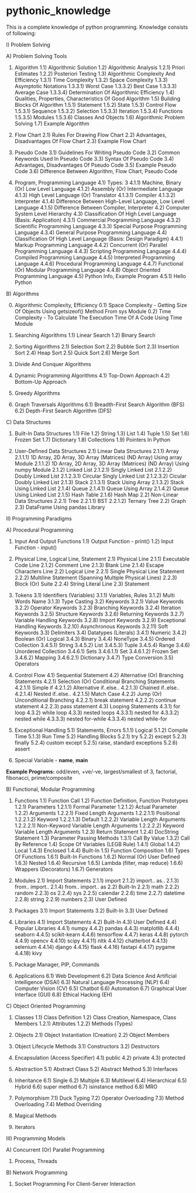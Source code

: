 # pythonic_knowledge
This is a complete knowledge of python programming. Knowledge consists of following:

I) Problem Solving

A) Problem Solving Tools

1) Algorithm
1.1) Algorithmic Solution
1.2) Algorithmic Analysis
1.2.1) Priori Estimates
1.2.2) Posteriori Testing
1.3) Algorithmic Complexity And Efficiency
1.3.1) Time Complexity
1.3.2) Space Complexity
1.3.3) Asymptotic Notations
1.3.3.1) Worst Case
1.3.3.2) Best Case
1.3.3.3) Average Case
1.3.3.4) Determination Of Algorithmic Efficiency
1.4) Qualities, Properties, Characteristics Of Good Algorithm
1.5) Building Blocks Of Algorithm
1.5.1) Statement
1.5.2) State
1.5.3) Control Flow
1.5.3.1) Sequence
1.5.3.2) Selection
1.5.3.3) Iteration
1.5.3.4) Functions
1.5.3.5) Modules
1.5.3.6) Classes And Objects
1.6) Algorithmic Problem Solving
1.7) Example Algorithm

2) Flow Chart
2.1) Rules For Drawing Flow Chart
2.2) Advantages, Disadvantages Of Flow Chart
2.3) Example Flow Chart

3) Pseudo Code
3.1) Guidelines For Writing Pseudo Code
3.2) Common Keywords Used In Pseudo Code
3.3) Syntax Of Pseudo Code
3.4) Advantages, Disadvantages Of Pseudo Code
3.5) Example Pseudo Code
3.6) Difference Between Algorithm, Flow Chart, Pseudo Code

4) Program, Programming Language
4.1) Types: 3
4.1.1) Machine, Binary (Or) Low Level Language
4.1.2) Assembly (Or) Intermediate Language
4.1.3) High Level Language (Or) Translator
4.1.3.1) Compiler
4.1.3.2) Interpreter
4.1.4) Difference Between High-Level Language, Low Level Language
4.1.5) Difference Between Compiler, Interpreter
4.2) Computer System Level Hierarchy
4.3) Classification Of High Level Language (Basis: Application)
4.3.1) Commercial Programming Language
4.3.2) Scientific Programming Language
4.3.3) Special Purpose Programming Language
4.3.4) General Purpose Programming Language
4.4) Classification Of High Level Language (Basis: Design Paradigm)
4.4.1) Markup Programming Language
4.4.2) Concurrent (Or) Parallel Programming Language
4.4.3) Scripting Programming Language
4.4.4) Compiled Programming Language
4.4.5) Interpreted Programming Language
4.4.6) Procedural Programming Language
4.4.7) Functional (Or) Modular Programming Language
4.4.8) Object Oriented Programming Language
4.5) Python Info, Example Program
4.5.1) Hello Python


B) Algorithms

0) Algorithmic Complexity, Efficiency
0.1) Space Complexity - Getting Size Of Objects Using getsizeof() Method From sys Module
0.2) Time Complexity - To Calculate The Execution Time Of A Code Using Time Module

1) Searching Algorithms
1.1) Linear Search
1.2) Binary Search

2) Sorting Algorithms
2.1) Selection Sort
2.2) Bubble Sort
2.3) Insertion Sort
2.4) Heap Sort
2.5) Quick Sort
2.6) Merge Sort

3) Divide And Conquer Algorithms

4) Dynamic Programming Algorithms
4.1) Top-Down Approach
4.2) Bottom-Up Approach

5) Greedy Algorithms

6) Graph Traversals Algorithms
6.1) Breadth-First Search Algorithm (BFS)
6.2) Depth-First Search Algorithm (DFS)


C) Data Structures

1) Built-In Data Structures
1.1) File
1.2) String
1.3) List
1.4) Tuple
1.5) Set
1.6) Frozen Set
1.7) Dictionary
1.8) Collections
1.9) Pointers In Python

2) User-Defined Data Structures
2.1) Linear Data Structures
2.1.1) Array
2.1.1.1) 1D Array, 2D Array, 3D Array (Matrices) (ND Array) Using array Module
2.1.1.2) 1D Array, 2D Array, 3D Array (Matrices) (ND Array) Using numpy Module
2.1.2) Linked List
2.1.2.1) Singly Linked List
2.1.2.2) Doubly Linked List
2.1.2.3.1) Circular Singly Linked List
2.1.2.3.2) Cicular Doubly Linked List
2.1.3) Stack
2.1.3.1) Stack Using Array
2.1.3.2) Stack Using Linked List
2.1.4) Queue
2.1.4.1) Queue Using Array
2.1.4.2) Queue Using Linked List
2.1.5) Hash Table
2.1.6) Hash Map
2.2) Non-Linear Data Structures
2.2.1) Tree
2.2.1.1) BST
2.2.1.2) Ternary Tree
2.2) Graph
2.3) DataFrame Using pandas Library



II) Programming Paradigms

A) Procedural Programming

1) Input And Output Functions
1.1) Output Function - print()
1.2) Input Function - input()

2) Physical Line, Logical Line, Statement
2.1) Physical Line
2.1.1) Executable Code Line
2.1.2) Comment Line
2.1.3) Blank Line
2.1.4) Escape Characters Line
2.2) Logical Line
2.2.1) Single Physical Line Statement
2.2.2) Multiline Statement (Spanning Multiple Physical Lines)
2.2.3) Block (Or) Suite
2.2.4) String Literal Line
2.3) Statement

3) Tokens 
3.1) Identifiers (Variables)
3.1.1) Variables, Rules
3.1.2) Multi Words Name
3.1.3) Type Casting
3.2) Keywords
3.2.1) Value Keywords
3.2.2) Operator Keywords
3.2.3) Branching Keywords
3.2.4) Iteration Keywords
3.2.5) Structure Keywords
3.2.6) Returning Keywords
3.2.7) Variable Handling Keywords
3.2.8) Import Keywords
3.2.9) Exceptional Handling Keywords
3.2.10) Asynchronous Keywords
3.2.11) Soft Keywords
3.3) Delimiters
3.4) Datatypes (Literals)
3.4.1) Numeric
3.4.2) Boolean (Or) Logical
3.4.3) Binary
3.4.4) NoneType
3.4.5) Ordered Collection
3.4.5.1) String
3.4.5.2) List
3.4.5.3) Tuple
3.4.5.4) Range
3.4.6) Unordered Collection
3.4.6.1) Sets
3.4.6.1.1) Set
3.4.6.1.2) Frozen Set
3.4.6.2) Mapping
3.4.6.2.1) Dictionary
3.4.7) Type Conversion
3.5) Operators

4) Control Flow
4.1) Sequential Statement
4.2) Alternative (Or) Branching Statements
4.2.1) Selection (Or) Conditional Branching Statements
4.2.1.1) Simple if
4.2.1.2) Alternative if..else..
4.2.1.3) Chained if..else..
4.2.1.4) Nested if..else..
4.2.1.5) Match Case
4.2.2) Jump (Or) Unconditional Branching
4.2.2.1) break statement
4.2.2.2) continue statement
4.2.2.3) pass statement
4.3) Looping Statements
4.3.1) for loop
4.3.2) while loop
4.3.3) nested loops
4.3.3.1) nested for
4.3.3.2) nested while
4.3.3.3) nested for-while
4.3.3.4) nested while-for

5) Exceptional Handling
5.1) Statements, Errors
5.1.1) Logical
5.1.2) Compile Time
5.1.3) Run Time
5.2) Handling Blocks
5.2.1) try
5.2.2) except
5.2.3) finally
5.2.4) custom except
5.2.5) raise, standard exceptions
5.2.6) assert

6) Special Variable - __name__, __main__

**Example Programs:** odd/even, +ve/-ve, largest/smallest of 3, factorial, fibonacci, prime/composite


B) Functional, Modular Programming

1) Functions
1.1) Function Call
1.2) Function Definition, Function Prototypes
1.2.1) Parameters
1.2.1.1) Formal Parameter
1.2.1.2) Actual Parameter
1.2.2) Arguments
1.2.2.1) Fixed Length Arguments
1.2.2.1.1) Positional
1.2.2.1.2) Keyword
1.2.2.1.3) Default
1.2.2.2) Variable Length Arguments
1.2.2.2.1) Non-Keyword Variable Length Arguments
1.2.2.2.2) Keyword Variable Length Arguments
1.2.3) Return Statement
1.2.4) DocString Statement
1.3) Parameter Passing Methods
1.3.1) Call By Value
1.3.2) Call By Reference
1.4) Scope Of Variables (LEGB Rule)
1.4.1) Global
1.4.2) Local
1.4.3) Enclosed
1.4.4) Built-In
1.5) Function Composition
1.6) Types Of Functions
1.6.1) Built-In Functions
1.6.2) Normal (Or) User Defined
1.6.3) Nested
1.6.4) Recursive
1.6.5) Lambda (filter, map reduce)
1.6.6) Wrappers (Decorators)
1.6.7) Generators

2) Modules
2.1) Import Statements
2.1.1) import
2.1.2) import.. as..
2.1.3) from.. import..
2.1.4) from.. import.. as
2.2) Built-In
2.2.1) math
2.2.2) random
2.2.3) os
2.2.4) sys
2.2.5) calendar
2.2.6) time
2.2.7) datetime
2.2.8) string
2.2.9) numbers
2.3) User Defined

3) Packages
3.1) Import Statements
3.2) Built-In
3.3) User Defined

4) Libraries
4.1) Import Statements
4.2) Built-In
4.3) User Defined
4.4) Popular Libraries
4.4.1) numpy
4.4.2) pandas
4.4.3) matplotlib
4.4.4) seaborn
4.4.5) scikit-kearn
4.4.6) tensorflow
4.4.7) keras
4.4.8) pytorch
4.4.9) opencv
4.4.10) scipy
4.4.11) nltk
4.4.12) chatterbot
4.4.13) selenium
4.4.14) django
4.4.15) flask
4.4.16) fastapi
4.4.17) pygame
4.4.18) kivy

5) Package Manager, PIP, Commands

6) Applications
6.1) Web Development
6.2) Data Science And Artificial Intelligence (DSAI)
6.3) Natural Language Processing (NLP)
6.4) Computer Vision (CV)
6.5) Chatbot
6.6) Automation
6.7) Graphical User Interface (GUI)
6.8) Ethical Hacking (EH)


C) Object Oriented Programming

1) Classes
1.1) Class Definition
1.2) Class Creation, Namespace, Class Members
1.2.1) Attributes
1.2.2) Methods (Types)

2) Objects
2.1) Object Instantiation (Creation)
2.2) Object Members

3) Object Lifecycle Methods
3.1) Constructors
3.2) Destructors

4) Encapsulation (Access Specifier)
4.1) public
4.2) private
4.3) protected

5) Abstraction
5.1) Abstract Class
5.2) Abstract Method
5.3) Interfaces

6) Inheritance
6.1) Single
6.2) Multiple
6.3) Multilevel
6.4) Hierarchical
6.5) Hybrid
6.6) super method
6.7) isinstance method
6.8) MRO

7) Polymorphism
7.1) Duck Typing
7.2) Operator Overloading
7.3) Method Overloading
7.4) Method Overriding

8) Magical Methods

9) Iterators


III) Programming Models

A) Concurrent (Or) Parallel Programming

1) Process, Threads


B) Network Programming

1) Socket Programming For Client-Server Interaction


